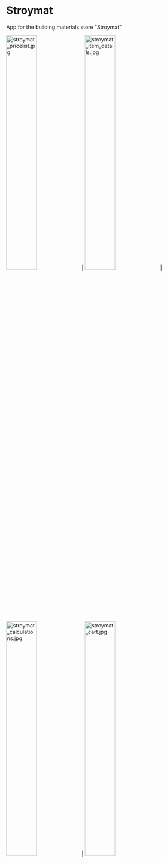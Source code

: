 # Stroymat
App for the building materials store "Stroymat"

<img style="width:40%" src='https://s8.hostingkartinok.com/uploads/images/2020/02/47eea466ef09f7a4f072a0d994358a52.jpg' alt='stroymat_pricelist.jpg'  />|
<img style="width:40%" src='https://s8.hostingkartinok.com/uploads/images/2020/02/57f09c5c4b39aaa8734d633c4feb0cd9.jpg' alt='stroymat_item_details.jpg'  />|
<img style="width:40%" src='https://s8.hostingkartinok.com/uploads/images/2020/02/fc0874bcfe1cbc9eda423e4fef15f708.jpg' alt='stroymat_calculations.jpg'  />|
<img style="width:40%" src='https://s8.hostingkartinok.com/uploads/images/2020/02/9f50e793c7c8ef2fadf42bcbce5cf90a.jpg' alt='stroymat_cart.jpg'  />
